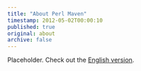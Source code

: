 ```yaml
---
title: "About Perl Maven"
timestamp: 2012-05-02T00:00:10
published: true
original: about
archive: false
---
```



Placeholder. Check out the [English version](https://perlmaven.com/).
